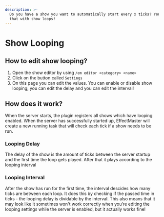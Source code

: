 ```yaml
---
description: >-
  Do you have a show you want to automatically start every x ticks? You can do
  that with show loops!
---
```


# Show Looping

## How to edit show looping?

1. Open the show editor by using `/em editor <category> <name>`
2. Click on the button called `Settings`
3. On this page you can edit the values. You can enable or disable show looping, you can edit the delay and you can edit the interval!



## How does it work?

When the server starts, the plugin registers all shows which have looping enabled. When the server has successfully started up, EffectMaster will create a new running task that will check each tick if a show needs to be run.&#x20;

### Looping Delay

The delay of the show is the amount of ticks between the server startup and the first time the loop gets played. After that it plays according to the looping interval

### Looping Interval&#x20;

After the show has run for the first time, the interval descides how many ticks are between each loop. It does this by checking if the passed time in ticks - the looping delay is dividable by the interval. This also means that it may look like it sometimes won't work correctly when you're editing the looping settings while the server is enabled, but it actually works fine!
